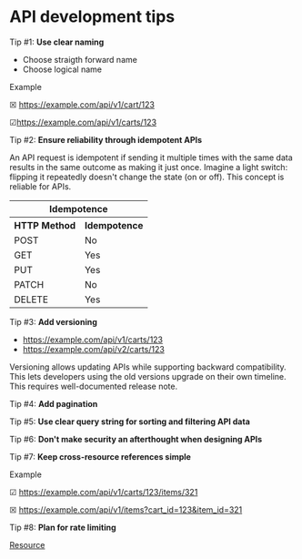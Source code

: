 # API development tips

Tip #1: **Use clear naming**
- Choose straigth forward name
- Choose logical name

Example

&#x2612; https://example.com/api/v1/cart/123

&#x2611;https://example.com/api/v1/carts/123

Tip #2: **Ensure reliability through idempotent APIs**

An API request is idempotent if sending it multiple times with the same data results in the same outcome as making it just once. Imagine a light switch: flipping it repeatedly doesn't change the state (on or off).
This concept is reliable for APIs.

<table>
  <tr>
    <th colspan="2">Idempotence</th>
  </tr>
  <tr>
    <th>HTTP Method</th>
    <th>Idempotence</th>
  </tr>
  <tr>
    <td>POST</td>
    <td>No</td>
  </tr>
  <tr>
    <td>GET</td>
    <td>Yes</td>
  </tr>
  <tr>
    <td>PUT</td>
    <td>Yes</td>
  </tr>
  <tr>
    <td>PATCH</td>
    <td>No</td>
  </tr>
  <tr>
    <td>DELETE</td>
    <td>Yes</td>
  </tr>
</table>

Tip #3: **Add versioning**
- https://example.com/api/v1/carts/123
- https://example.com/api/v2/carts/123

Versioning allows updating APIs while supporting backward compatibility. This lets developers using the old versions upgrade on their own timeline. This requires well-documented release note.

Tip #4: **Add pagination**

Tip #5: **Use clear query string for sorting and filtering API data**

Tip #6: **Don't make security an afterthought when designing APIs**

Tip #7: **Keep cross-resource references simple**

Example

&#x2611; https://example.com/api/v1/carts/123/items/321

&#x2612; https://example.com/api/v1/items?cart_id=123&item_id=321

Tip #8: **Plan for rate limiting**





[Resource](https://youtu.be/_gQaygjm_hg?si=hwPw8h9z3cBm7i5h)
